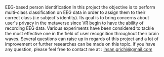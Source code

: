 EEG-based person identification
In this project the objective is to perform multi-class classification on EEG data in order to assign them to their correct class (i.e subject's identity). Its goal is to bring concerns about user's privacy in the metaverse since VR begin to have the ability of recording EEG data. Various experiments have been considered to tackle the most effective one in the field of user recognition throughout their brain waves. Several questions can raise up in regards of this project and a lot of improvement or further researches can be made on this topic. If you have any question, please feel free to contact me at : ihsan.grichi@gmail.com
